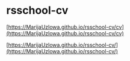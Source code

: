 # rsschool-cv
[https://MarijaUzlowa.github.io/rsschool-cv/cv](https://MarijaUzlowa.github.io/rsschool-cv/cv)

[https://MarijaUzlowa.github.io/rsschool-cv/](https://MarijaUzlowa.github.io/rsschool-cv/)
